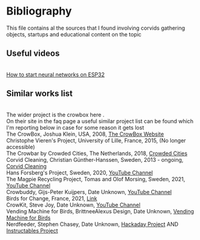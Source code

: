 # Bibliography 
This file contains al the sources that I found involving corvids gathering objects, startups and educational content on the topic

## Useful videos 
<br>[How to start neural networks on ESP32](https://www.youtube.com/watch?v=w_sCTPDuutQ)


## Similar works list
<br>The wider project is the crowbox <a src="https://thecrowbox.com/wiki/doku.php?id=start"> here </a>.
<br>On their site in the <a src="https://thecrowbox.com/wiki/doku.php?id=kit:faq">faq page</a> a useful similar project list can be found which I'm reporting below in case for some reason it gets lost 
<br>The CrowBox, Joshua Klein, USA, 2008, [The CrowBox Website](http://www.thecrowbox.com/)
<br>Christophe Vieren's Project, University of Lille, France, 2015, (No longer accessible)
<br>The Crowbar by Crowded Cities, The Netherlands, 2018, [Crowded Cities](http://www.crowdedcities.com/)
<br>Corvid Cleaning, Christian Günther-Hanssen, Sweden, 2013 - ongoing, [Corvid Cleaning](http://corvidcleaning.com/)
<br>Hans Forsberg's Project, Sweden, 2020, [YouTube Channel](https://www.youtube.com/channel/UCtkv3wuEP-Veur4iYJWkBgA)
<br>The Magpie Recycling Project, Tomas and Olof Morsing, Sweden, 2021, [YouTube Channel](https://www.youtube.com/channel/UCtkv3wuEP-Veur4iYJWkBgA)
<br>Crowbuddy, Gijs-Peter Kuijpers, Date Unknown, [YouTube Channel](https://www.youtube.com/@CrowbuddyNL/featured)
<br>Birds for Change, France, 2021, [Link](https://www.birdsforchange.fr/)
<br>CrowKit, Steve Joy, Date Unknown, [YouTube Channel](https://www.youtube.com/@4STEVEJOY34/videos)
<br>Vending Machine for Birds, BrittneeAlexus Design, Date Unknown, [Vending Machine for Birds](http://brittneealexus.com/shop/ols/products/crow-box-kit)
<br>Nerdfeeder, Stephen Chasey, Date Unknown, [Hackaday Project](https://hackaday.io/project/184754-vending-machine-for-birds) AND [Instructables Project](https://www.instructables.com/Nerdfeeder/)
